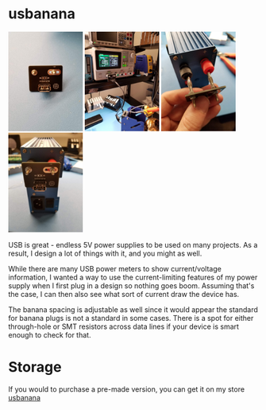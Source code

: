 # usbanana

<img src="https://github.com/gcormier/usbanana/blob/master/docs/usbanana1.jpg?raw=true" height="200px" /> <img src="https://github.com/gcormier/usbanana/blob/master/docs/usbanana2.jpg?raw=true" height="200px" /> <img src="https://github.com/gcormier/usbanana/blob/master/docs/usbanana3.jpg?raw=true" height="200px" /> <img src="https://github.com/gcormier/usbanana/blob/master/docs/usbanana4.jpg?raw=true" height="200px" /> 


USB is great - endless 5V power supplies to be used on many projects. As a result, I design a lot of things with it, and you might as well.

While there are many USB power meters to show current/voltage information, I wanted a way to use the current-limiting features of my power supply when I first plug in a design so nothing goes boom. Assuming that's the case, I can then also see what sort of current draw the device has.

The banana spacing is adjustable as well since it would appear the standard for banana plugs is not a standard in some cases. There is a spot for either through-hole or SMT resistors across data lines if your device is smart enough to check for that.

# Storage
If you would to purchase a pre-made version, you can get it on my store <a href="https://www.tindie.com/products/gcormier/usbanana/">usbanana</a>